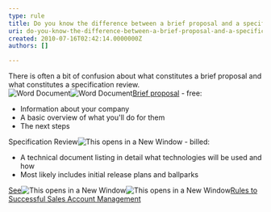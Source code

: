 ```yaml
---
type: rule
title: Do you know the difference between a brief proposal and a specification review?
uri: do-you-know-the-difference-between-a-brief-proposal-and-a-specification-review
created: 2010-07-16T02:42:14.0000000Z
authors: []

---
```


 There is often a bit of confusion about what constitutes a brief proposal and what constitutes a specification review.<br> 
![](/_LAYOUTS/15/Images/SSW/IconDoc.png "Word Document")![](/_LAYOUTS/15/Images/SSW/IconDoc.png "Word Document")[Brief proposal](http&#58;//www.ssw.com.au/ssw/Standards/templates/BriefProposalPostInitialMeeting.doc) - free:

- Information about your company
- A basic overview of what you'll do for them
- The next steps


Specification Review![](/_LAYOUTS/15/Images/SSW/IconNewWindow.png "This opens in a New Window") - billed:

- A technical document listing in detail what technologies will be used and how
- Most likely includes initial release plans and ballparks


[See](/management/rulestobetterspecificationreviews/pages/default.aspx)![](/_LAYOUTS/15/Images/SSW/IconNewWindow.png "This opens in a New Window")![](/_LAYOUTS/15/Images/SSW/IconNewWindow.png "This opens in a New Window")[Rules to Successful Sales Account Management](http&#58;//www.ssw.com.au/SSW/Standards/Rules/RulestoSuccessfulSalesAccountManagement.aspx#OutcomeInitialMeetingSpecRevieworAdHocWork)

